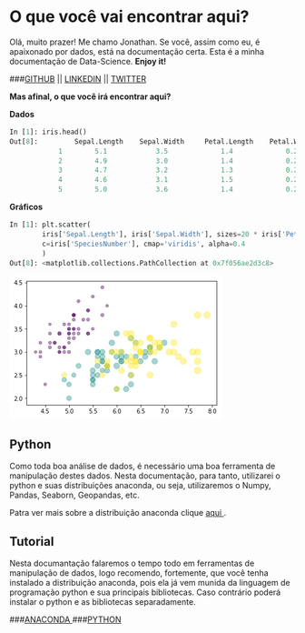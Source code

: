 # O que você vai encontrar aqui?

Olá, muito prazer! Me chamo Jonathan. Se você, assim como eu, é apaixonado por dados, está na documentação certa. Esta é a minha documentação de Data-Science. **Enjoy it!**

###[GITHUB](https://github.com/Jonathan-geo)  ||    [LINKEDIN](https://www.linkedin.com/in/jonathan-domingos-b98b76160/)  ||    [TWITTER](https://twitter.com/jonathan_cdso)





**Mas afinal, o que você irá encontrar aqui?**

**Dados**
```python
In [1]: iris.head()
Out[8]:	        Sepal.Length	Sepal.Width	    Petal.Length	Petal.Width    	Species	    SpeciesNumber
            1	     5.1	        3.5	            1.4	            0.2	        setosa	        0
            2	     4.9	        3.0	            1.4	            0.2	        setosa	        0
            3	     4.7	        3.2	            1.3	            0.2	        setosa	        0
            4	     4.6	        3.1	            1.5	            0.2	        setosa	        0
            5	     5.0	        3.6	            1.4	            0.2	        setosa	        0
```

**Gráficos**

```python
In [1]: plt.scatter(
        iris['Sepal.Length'], iris['Sepal.Width'], sizes=20 * iris['Petal.Length'],
        c=iris['SpeciesNumber'], cmap='viridis', alpha=0.4
        )
Out[8]: <matplotlib.collections.PathCollection at 0x7f056ae2d3c8>
```
![Screenshot](img/grafico3.png)




## Python

Como toda boa análise de dados, é necessário uma boa ferramenta de manipulação destes dados. Nesta documentação, para tanto, utilizarei o python e suas distribuições anaconda, ou seja, utilizaremos o Numpy, Pandas, Seaborn, Geopandas, etc. 

 Patra ver mais sobre a distribuição anaconda clique [aqui ](https://www.anaconda.com/distribution/).

## Tutorial

Nesta documantação falaremos o tempo todo em ferramentas de manipulação de dados, logo recomendo, fortemente, que você tenha instalado a distribuição anaconda, pois ela já vem munida da linguagem de programação python e sua principais bibliotecas. Caso contrário poderá instalar o python e as bibliotecas separadamente. 

###[ANACONDA ](https://www.anaconda.com/distribution/)
###[PYTHON ](https://www.python.org/downloads/)

